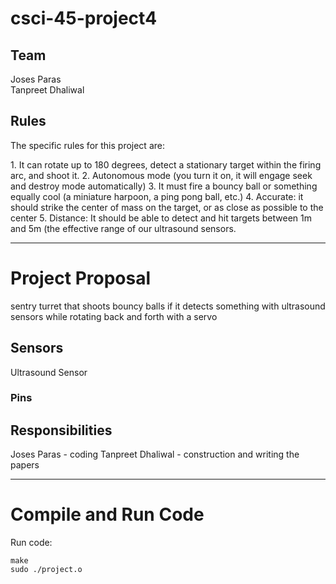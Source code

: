 # csci-45-project4

## Team ##
Joses Paras <br />
Tanpreet Dhaliwal

## Rules ##
<p>The specific rules for this project are:</p>
1. It can rotate up to 180 degrees, detect a stationary target within the firing arc, and shoot it.
2. Autonomous mode (you turn it on, it will engage seek and destroy mode automatically)
3. It must fire a bouncy ball or something equally cool (a miniature harpoon, a ping pong ball, etc.)
4. Accurate: it should strike the center of mass on the target, or as close as possible to the center
5. Distance: It should be able to detect and hit targets between 1m and 5m (the effective range of our ultrasound sensors.

- - - -
# Project Proposal #
<p>sentry turret that shoots bouncy balls if it detects something with ultrasound sensors
while rotating back and forth with a servo</p>

## Sensors ##
Ultrasound Sensor

### Pins ###

## Responsibilities ##
Joses Paras - coding
Tanpreet Dhaliwal - construction and writing the papers

- - - -
# Compile and Run Code #
Run code: <br />
```
make
sudo ./project.o
```
